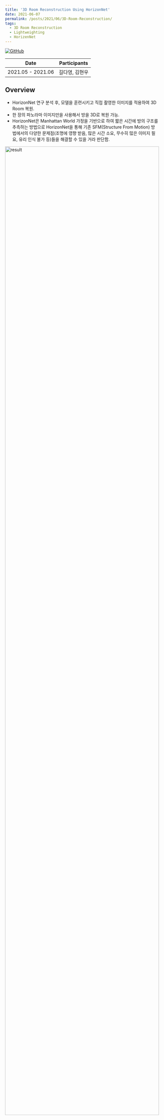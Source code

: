 ```yaml
---
title: '3D Room Reconstruction Using HorizonNet'
date: 2021-06-07
permalink: /posts/2021/06/3D-Room-Reconstruction/
tags:
  - 3D Room Reconstruction
  - Lightweighting
  - HorizenNet
---
```


[![GitHub](https://img.icons8.com/ios-glyphs/30/000000/github.png)](https://github.com/2021-1-SSU-Computer-Vision/3D_Room_Reconstruction)

Date|Participants
--|--
2021.05 - 2021.06|길다영, 김현우



## Overview
- HorizonNet 연구 분석 후, 모델을 훈련시키고 직접 촬영한 이미지를 적용하여 3D Room 복원.
- 한 장의 파노라마 이미지만을 사용해서 방을 3D로 복원 가능.
- HorizonNet은 Manhattan World 가정을 기반으로 하여 짧은 시간에 방의 구조를 추측하는 방법으로 HorizonNet을 통해 기존 SFM(Structure From Motion) 방법에서의 다양한 문제점(조명에 영향 받음, 많은 시간 소요, 무수히 많은 이미지 필요, 유리 인식 불가 등)들을 해결할 수 있을 거라 판단함.

<img src="./img/our model.PNG" width="100%" height="90%" title="result" alt="result"></img>

<br>

## Expected effects
- 기존 3D room 복원은 왜곡이 심한 부분이 많고 방 크기나 비율이 실제와 달라 보이는 경우가 많은데, 이러한 문제점을 개선하여 건축가 및 인테리어 디자이너, 혹은 이사를 위해 집 구조를 알아보는 사람들에게 도움이 될 수 있음.
- 일반적인 RGB 카메라로 촬영된 파노라마 사진 한장으로 쉽게 3D Room을 구현할 수 있어 많은 분야에 있어 용이할 것임.
- 만약 구현된 3D 모델에서 가구와 같은 디테일한 요소들을 보완할 수 있다면, 온라인 박람회나 온라인 집들이 등 가상현실의 배경을 구축하는 것에 도움이 될 것임.